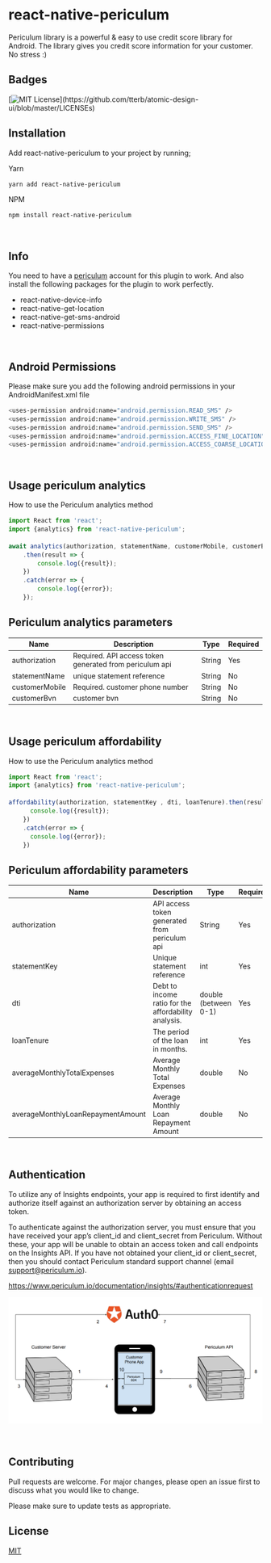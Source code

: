 # react-native-periculum

Periculum library is a powerful & easy to use credit score library for Android.
The library gives you credit score information for your customer. No stress :)

## Badges
[![MIT License](https://img.shields.io/apm/l/atomic-design-ui.svg?)](https://github.com/tterb/atomic-design-ui/blob/master/LICENSEs)

## Installation
Add react-native-periculum to your project by running;

Yarn

```bash
yarn add react-native-periculum
```
 NPM

```bash
npm install react-native-periculum
```

&nbsp;

## Info
You need to have a [periculum](https://www.periculum.io/) account for this plugin to work. And also install the following packages for the plugin to work perfectly.

* react-native-device-info
* react-native-get-location
* react-native-get-sms-android
* react-native-permissions

&nbsp;

## Android Permissions
Please make sure you add the following android permissions in your AndroidManifest.xml file
```bash
<uses-permission android:name="android.permission.READ_SMS" />
<uses-permission android:name="android.permission.WRITE_SMS" />
<uses-permission android:name="android.permission.SEND_SMS" />
<uses-permission android:name="android.permission.ACCESS_FINE_LOCATION"/>
<uses-permission android:name="android.permission.ACCESS_COARSE_LOCATION"/>
```
&nbsp;
## Usage periculum analytics

How to use the Periculum analytics method
```javascript
import React from 'react';
import {analytics} from 'react-native-periculum';

await analytics(authorization, statementName, customerMobile, customerBvn)
	.then(result => {
		console.log({result});
	})
	.catch(error => {
		console.log({error});
	});
```

## Periculum analytics parameters 
| Name | Description  | Type | Required |
| ------ | ------ |  ------ |  ------ |
| authorization  | Required. API access token generated from periculum api| String | Yes|
| statementName    | unique statement reference	| String | No |
| customerMobile   | Required. customer phone number | String | No |
| customerBvn   | customer bvn	| String | No |

&nbsp;
&nbsp;

## Usage periculum affordability

How to use the Periculum analytics method
```javascript
import React from 'react';
import {analytics} from 'react-native-periculum';

affordability(authorization, statementKey , dti, loanTenure).then(result => {
      console.log({result});
    })
    .catch(error => {
      console.log({error});
    })
```

## Periculum affordability parameters 
| Name | Description  | Type| Required |
| ---- | ------ | ------ | ------ |
| authorization  |  API access token generated from periculum api| String | Yes |
| statementKey    |  Unique statement reference	| int | Yes |
| dti | Debt to income ratio for the affordability analysis. | double (between 0-1)  | Yes |
| loanTenure    | The period of the loan in months.	 	| int | Yes |
| averageMonthlyTotalExpenses     |  Average Monthly Total Expenses 	| double | No |
| averageMonthlyLoanRepaymentAmount  | Average Monthly Loan Repayment Amount | double | No |

&nbsp;
## Authentication
To utilize any of Insights endpoints, your app is required to first identify and authorize itself against an authorization server by obtaining an access token.

To authenticate against the authorization server, you must ensure that you have received your app’s client_id and client_secret from Periculum. Without these, your app will be unable to obtain an access token and call endpoints on the Insights API. If you have not obtained your client_id or client_secret, then you should contact Periculum standard support channel (email support@periculum.io).

https://www.periculum.io/documentation/insights/#authenticationrequest

![alt text](./images/auth.png)

&nbsp;
## Contributing
Pull requests are welcome. For major changes, please open an issue first to discuss what you would like to change.

Please make sure to update tests as appropriate.

## License
[MIT](https://choosealicense.com/licenses/mit/)